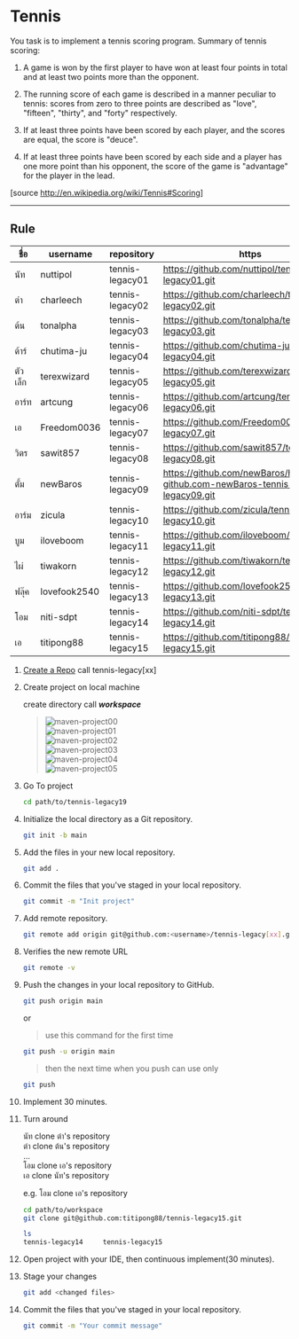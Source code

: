 # Tennis

You task is to implement a tennis scoring program.
Summary of tennis scoring:

1. A game is won by the first player to have won at least four points in total and at least two points more than the opponent.

2. The running score of each game is described in a manner peculiar to tennis: scores from zero to three points are described as "love", "fifteen", "thirty", and "forty" respectively.

3. If at least three points have been scored by each player, and the scores are equal, the score is "deuce".

4. If at least three points have been scored by each side and a player has one more point than his opponent, the score of the game is "advantage" for the player in the lead.

[source http://en.wikipedia.org/wiki/Tennis#Scoring]

---

## Rule

| ชื่อ    | username     | repository      | https                                                                     |
| ------- | ------------ | --------------- | ------------------------------------------------------------------------- |
| นัท     | nuttipol     | tennis-legacy01 | https://github.com/nuttipol/tennis-legacy01.git                           |
| ต๋า     | charleech    | tennis-legacy02 | https://github.com/charleech/tennis-legacy02.git                          |
| ต้น     | tonalpha     | tennis-legacy03 | https://github.com/tonalpha/tennis-legacy03.git                           |
| ต้าร์   | chutima-ju   | tennis-legacy04 | https://github.com/chutima-ju/tennis-legacy04.git                         |
| ตัวเล็ก | terexwizard  | tennis-legacy05 | https://github.com/terexwizard/tennis-legacy05.git                        |
| อาร์ท   | artcung      | tennis-legacy06 | https://github.com/artcung/tennis-legacy06.git                            |
| เอ      | Freedom0036  | tennis-legacy07 | https://github.com/Freedom0036/tennis-legacy07.git                        |
| วิตร    | sawit857     | tennis-legacy08 | https://github.com/sawit857/tennis-legacy08.git                           |
| ตั้ม    | newBaros     | tennis-legacy09 | https://github.com/newBaros/https-github.com-newBaros-tennis-legacy09.git |
| อาร์ม   | zicula       | tennis-legacy10 | https://github.com/zicula/tennis-legacy10.git                             |
| บูม     | iloveboom    | tennis-legacy11 | https://github.com/iloveboom/tennis-legacy11.git                          |
| ไผ่     | tiwakorn     | tennis-legacy12 | https://github.com/tiwakorn/tennis-legacy12.git                           |
| ฟลุ๊ค   | lovefook2540 | tennis-legacy13 | https://github.com/lovefook2540/tennis-legacy13.git                       |
| โอม     | niti-sdpt    | tennis-legacy14 | https://github.com/niti-sdpt/tennis-legacy14.git                          |
| เอ      | titipong88   | tennis-legacy15 | https://github.com/titipong88/tennis-legacy15.git                         |

1. [Create a Repo](https://docs.github.com/en/github/getting-started-with-github/create-a-repo) call tennis-legacy[xx]

2. Create project on local machine

   create directory call **_workspace_**

   > ![maven-project00](./images/maven-project00.png)  
   > ![maven-project01](./images/maven-project01.png)  
   > ![maven-project02](./images/maven-project02.png)  
   > ![maven-project03](./images/maven-project03.png)  
   > ![maven-project04](./images/maven-project04.png)  
   > ![maven-project05](./images/maven-project05.png)

3. Go To project

   ```sh
   cd path/to/tennis-legacy19
   ```

4. Initialize the local directory as a Git repository.

   ```sh
   git init -b main
   ```

5. Add the files in your new local repository.

   ```sh
   git add .
   ```

6. Commit the files that you've staged in your local repository.

   ```sh
   git commit -m "Init project"
   ```

7. Add remote repository.

   ```sh
   git remote add origin git@github.com:<username>/tennis-legacy[xx].git
   ```

8. Verifies the new remote URL

   ```sh
   git remote -v
   ```

9. Push the changes in your local repository to GitHub.

   ```sh
   git push origin main
   ```

   or

   > use this command for the first time

   ```sh
   git push -u origin main
   ```

   > then the next time when you push can use only

   ```sh
   git push
   ```

10. Implement 30 minutes.

11. Turn around

    นัท clone ต๋า's repository  
    ต๋า clone ต้น's repository  
    ...  
    โอม clone เอ's repository  
    เอ clone นัท's repository

    e.g. โอม clone เอ's repository

    ```sh
    cd path/to/workspace
    git clone git@github.com:titipong88/tennis-legacy15.git

    ls
    tennis-legacy14     tennis-legacy15
    ```

12. Open project with your IDE, then continuous implement(30 minutes).

13. Stage your changes

    ```sh
    git add <changed files>
    ```

14. Commit the files that you've staged in your local repository.

    ```sh
    git commit -m "Your commit message"
    ```
